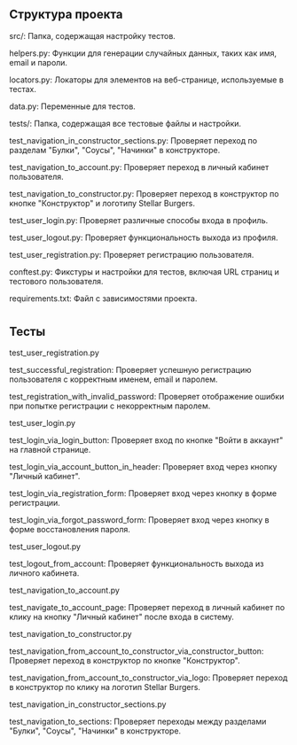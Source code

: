 
## Структура проекта


src/: Папка, содержащая настройку тестов.

helpers.py: Функции для генерации случайных данных, таких как имя, email и пароли.

locators.py: Локаторы для элементов на веб-странице, используемые в тестах.

data.py: Переменные для тестов.

tests/: Папка, содержащая все тестовые файлы и настройки.

test_navigation_in_constructor_sections.py: Проверяет переход по разделам "Булки", "Соусы", "Начинки" в конструкторе.

test_navigation_to_account.py: Проверяет переход в личный кабинет пользователя.

test_navigation_to_constructor.py: Проверяет переход в конструктор по кнопке "Конструктор" и логотипу Stellar Burgers.

test_user_login.py: Проверяет различные способы входа в профиль.

test_user_logout.py: Проверяет функциональность выхода из профиля.

test_user_registration.py: Проверяет регистрацию пользователя.

conftest.py: Фикстуры и настройки для тестов, включая URL страниц и тестового пользователя.

requirements.txt: Файл с зависимостями проекта.
#

## Тесты

test_user_registration.py

test_successful_registration: Проверяет успешную регистрацию пользователя с корректным именем, email и паролем.

test_registration_with_invalid_password: Проверяет отображение ошибки при попытке регистрации с некорректным паролем.

test_user_login.py

test_login_via_login_button: Проверяет вход по кнопке "Войти в аккаунт" на главной странице.

test_login_via_account_button_in_header: Проверяет вход через кнопку "Личный кабинет".

test_login_via_registration_form: Проверяет вход через кнопку в форме регистрации.

test_login_via_forgot_password_form: Проверяет вход через кнопку в форме восстановления пароля.

test_user_logout.py

test_logout_from_account: Проверяет функциональность выхода из личного кабинета.

test_navigation_to_account.py

test_navigate_to_account_page: Проверяет переход в личный кабинет по клику на кнопку "Личный кабинет" после входа в систему.

test_navigation_to_constructor.py

test_navigation_from_account_to_constructor_via_constructor_button: Проверяет переход в конструктор по кнопке "Конструктор".

test_navigation_from_account_to_constructor_via_logo: Проверяет переход в конструктор по клику на логотип Stellar Burgers.

test_navigation_in_constructor_sections.py

test_navigation_to_sections: Проверяет переходы между разделами "Булки", "Соусы", "Начинки" в конструкторе.



